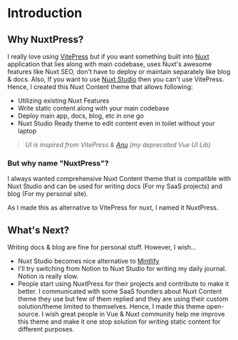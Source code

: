# Introduction

## Why NuxtPress?

I really love using [VitePress](https://vitepress.vuejs.org/) but if you want something built into [Nuxt](https://nuxt.com/) application that lies along with main codebase, uses Nuxt's awesome features like Nuxt SEO, don't have to deploy or maintain separately like blog & docs. Also, If you want to use [Nuxt Studio](https://nuxt.studio) then you can't use VitePress. Hence, I created this Nuxt Content theme that allows following:

- Utilizing existing Nuxt Features
- Write static content along with your main codebase
- Deploy main app, docs, blog, etc in one go
- Nuxt Studio Ready theme to edit content even in toilet without your laptop

> _UI is inspired from VitePress & [Anu](https://anu-vue.netlify.app/) (my deprecated Vue UI Lib)_

### But why name "NuxtPress"?

I always wanted comprehensive Nuxt Content theme that is compatible with Nuxt Studio and can be used for writing docs (For my SaaS projects) and blog (For my personal site).

As I made this as alternative to VitePress for nuxt, I named it NuxtPress.

## What's Next?

Writing docs & blog are fine for personal stuff. However, I wish...

- Nuxt Studio becomes nice alternative to [Mintlify](https://mintlify.com/)
- I'll try switching from Notion to Nuxt Studio for writing my daily journal. Notion is really slow.
- People start using NuxtPress for their projects and contribute to make it better. I communicated with some SaaS founders about Nuxt Content theme they use but few of them replied and they are using their custom solution/theme limited to themselves. Hence, I made this theme open-source. I wish great people in Vue & Nuxt community help me improve this theme and make it one stop solution for writing static content for different purposes.
